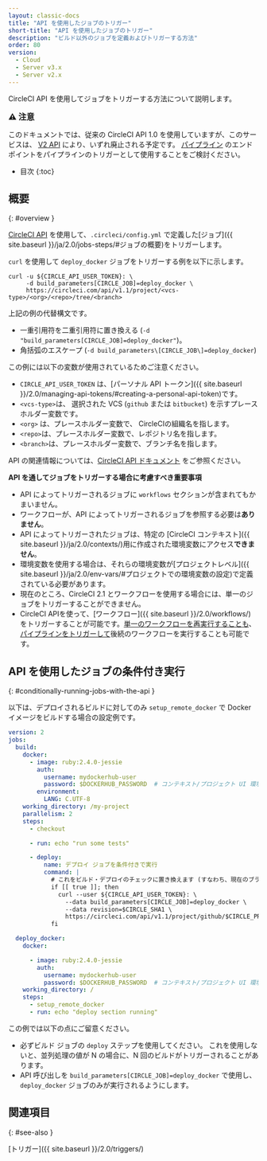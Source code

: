 ```yaml
---
layout: classic-docs
title: "API を使用したジョブのトリガー"
short-title: "API を使用したジョブのトリガー"
description: "ビルド以外のジョブを定義およびトリガーする方法"
order: 80
version:
  - Cloud
  - Server v3.x
  - Server v2.x
---
```



CircleCI API を使用してジョブをトリガーする方法について説明します。

<div class="alert alert-warning" role="alert">
  <p><span style="font-size: 115%; font-weight: bold;">⚠️ 注意</span></p>
  <span> このドキュメントでは、従来の CircleCI API 1.0 を使用していますが、このサービスは、 <a href="https://circleci.com/docs/api/v2/">V2 API</a> により、いずれ廃止される予定です。 <a href="https://circleci.com/docs/api/v2/#trigger-a-new-pipeline">パイプライン</a> のエンドポイントをパイプラインのトリガーとして使用することをご検討ください。</span>
</div>

* 目次
{:toc}

## 概要
{: #overview }

[CircleCI API](https://circleci.com/docs/api/#trigger-a-new-job) を使用して、`.circleci/config.yml` で定義した[ジョブ]({{ site.baseurl }}/ja/2.0/jobs-steps/#ジョブの概要)をトリガーします。

`curl` を使用して `deploy_docker` ジョブをトリガーする例を以下に示します。

```shell
curl -u ${CIRCLE_API_USER_TOKEN}: \
     -d build_parameters[CIRCLE_JOB]=deploy_docker \
     https://circleci.com/api/v1.1/project/<vcs-type>/<org>/<repo>/tree/<branch>
```

上記の例の代替構文です。
- 一重引用符を二重引用符に置き換える (`-d "build_parameters[CIRCLE_JOB]=deploy_docker"`)。
- 角括弧のエスケープ (`-d build_parameters\[CIRCLE_JOB\]=deploy_docker`)

この例には以下の変数が使用されているためご注意ください。
- `CIRCLE_API_USER_TOKEN` は、[パーソナル API トークン]({{ site.baseurl }}/2.0/managing-api-tokens/#creating-a-personal-api-token)です。
- `<vcs-type>`は、 選択された VCS (`github` または `bitbucket`) を示すプレースホルダー変数です。
- `<org>` は、プレースホルダー変数で、 CircleCIの組織名を指します。
- `<repo>`は、プレースホルダー変数で、レポジトリ名を指します。
- `<branch>`は、プレースホルダー変数で、ブランチ名を指します。

API の関連情報については、[CircleCI API ドキュメント](https://circleci.com/docs/api/v2/#section=reference) をご参照ください。

**API を通してジョブをトリガーする場合に考慮すべき重要事項**

- API によってトリガーされるジョブに `workflows` セクションが含まれてもかまいません。
- ワークフローが、API によってトリガーされるジョブを参照する必要は**ありません**。
- API によってトリガーされたジョブは、特定の [CircleCI コンテキスト]({{ site.baseurl }}/ja/2.0/contexts/)用に作成された環境変数にアクセス**できません**。
- 環境変数を使用する場合は、それらの環境変数が[プロジェクトレベル]({{ site.baseurl }}/ja/2.0/env-vars/#プロジェクトでの環境変数の設定)で定義されている必要があります。
- 現在のところ、CircleCI 2.1 とワークフローを使用する場合には、単一のジョブをトリガーすることができません。
- CircleCI APIを使って、[ワークフロー]({{ site.baseurl }}/2.0/workflows/) をトリガーすることが可能です。[単一のワークフローを再実行することも](https://circleci.com/docs/api/v2/#rerun-a-workflow)、 [パイプラインをトリガーして](https://circleci.com/docs/api/v2/#trigger-a-new-pipeline)後続のワークフローを実行することも可能です。

## API を使用したジョブの条件付き実行
{: #conditionally-running-jobs-with-the-api }

以下は、デプロイされるビルドに対してのみ `setup_remote_docker` で Docker イメージをビルドする場合の設定例です。

```yaml
version: 2
jobs:
  build:
    docker:
      - image: ruby:2.4.0-jessie
        auth:
          username: mydockerhub-user
          password: $DOCKERHUB_PASSWORD  # コンテキスト/プロジェクト UI 環境変数を参照します。
        environment:
          LANG: C.UTF-8
    working_directory: /my-project
    parallelism: 2
    steps:
      - checkout

      - run: echo "run some tests"

      - deploy:
          name: デプロイ ジョブを条件付きで実行
          command: |
            # これをビルド・デプロイのチェックに置き換えます (すなわち、現在のブランチが "release")
            if [[ true ]]; then
              curl --user ${CIRCLE_API_USER_TOKEN}: \
                --data build_parameters[CIRCLE_JOB]=deploy_docker \
                --data revision=$CIRCLE_SHA1 \
                https://circleci.com/api/v1.1/project/github/$CIRCLE_PROJECT_USERNAME/$CIRCLE_PROJECT_REPONAME/tree/$CIRCLE_BRANCH
            fi

  deploy_docker:
    docker:

      - image: ruby:2.4.0-jessie
        auth:
          username: mydockerhub-user
          password: $DOCKERHUB_PASSWORD  # コンテキスト/プロジェクト UI 環境変数を参照します。
    working_directory: /
    steps:
      - setup_remote_docker
      - run: echo "deploy section running"
```

この例では以下の点にご留意ください。

- 必ずビルド ジョブの `deploy` ステップを使用してください。 これを使用しないと、並列処理の値が N の場合に、N 回のビルドがトリガーされることがあります。
- API 呼び出しを `build_parameters[CIRCLE_JOB]=deploy_docker` で使用し、`deploy_docker` ジョブのみが実行されるようにします。

## 関連項目
{: #see-also }

[トリガー]({{ site.baseurl }}/2.0/triggers/)
